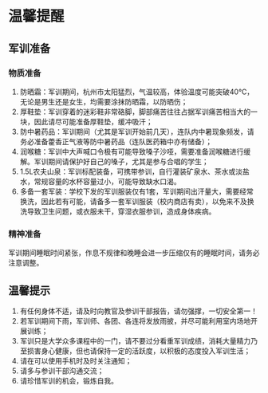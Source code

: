 # 温馨提醒

## 军训准备

### 物质准备

1. 防晒霜：军训期间，杭州市太阳猛烈，气温较高，体验温度可能突破40℃，无论是男生还是女生，均需要涂抹防晒霜，以防晒伤；
2. 厚鞋垫：军训穿着的迷彩鞋非常硌脚，脚部痛苦往往占据军训痛苦相当大的一块，因此请尽可能准备厚鞋垫，缓冲吸汗；
3. 防中暑药品：军训期间（尤其是军训开始前几天），连队内中暑现象频发，请务必准备藿香正气液等防中暑药品（连队医药箱中亦有储备）；
4. 润喉糖：军训中大声喊口令极有可能导致嗓子沙哑，需要准备润喉糖进行缓解。军训期间请保护好自己的嗓子，尤其是参与合唱的学生；
5. 1.5L农夫山泉：军训标配装备，可携带参训，自行灌装矿泉水、茶水或淡盐水，常规容量的水杯容量过小，可能导致缺水口渴。
6. 多备一套军装：学校下发的军训服装仅有1套，军训期间出汗量大，需要经常换洗，因此若有可能，请备多一套军训服装（校内商店有卖），以免来不及换洗导致卫生问题，或衣服未干，穿湿衣服参训，造成身体疾病。

### 精神准备

军训期间睡眠时间紧张，作息不规律和晚睡会进一步压缩仅有的睡眠时间，请务必注意调整。

## 温馨提示

1. 有任何身体不适，请及时向教官及参训干部报告，请勿强撑，一切安全第一！
2. 若军训期间下雨，军训师、各团、各连将发放雨披，并尽可能利用室内场地开展训练；
3. 军训只是大学众多课程中的一门，请不要过分看重军训成绩，消耗大量精力乃至损害身心健康，但也请保持一定的活跃度，以积极的态度投入军训生活；
4. 请在可以使用手机时及时关注通知；
5. 请多与参训干部沟通交流；
6. 请珍惜军训的机会，锻炼自我。
